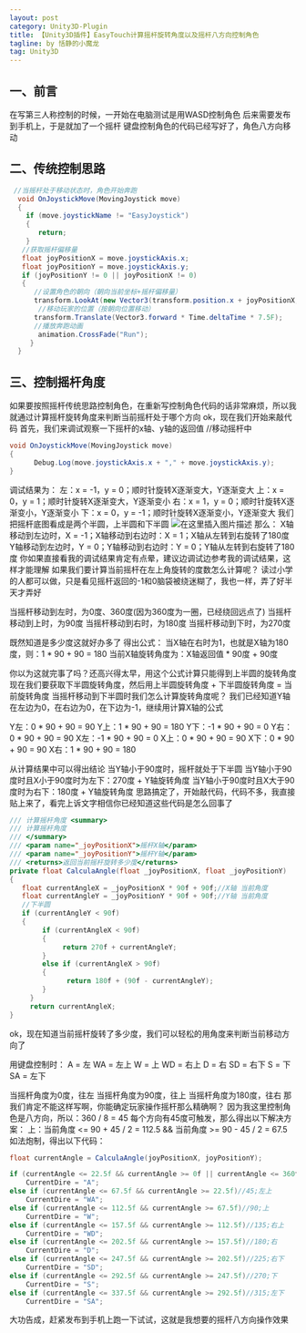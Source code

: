 ```yaml
---
layout: post
category: Unity3D-Plugin
title: 【Unity3D插件】EasyTouch计算摇杆旋转角度以及摇杆八方向控制角色
tagline: by 恬静的小魔龙
tag: Unity3D
---
```


## 一、前言
在写第三人称控制的时候，一开始在电脑测试是用WASD控制角色
后来需要发布到手机上，于是就加了一个摇杆
键盘控制角色的代码已经写好了，角色八方向移动

## 二、传统控制思路

```csharp
 //当摇杆处于移动状态时，角色开始奔跑
  void OnJoystickMove(MovingJoystick move)
  {
    if (move.joystickName != "EasyJoystick")
    {
       return;
    }
   //获取摇杆偏移量
   float joyPositionX = move.joystickAxis.x;
   float joyPositionY = move.joystickAxis.y;
   if (joyPositionY != 0 || joyPositionX != 0)
   {
      //设置角色的朝向（朝向当前坐标+摇杆偏移量）
      transform.LookAt(new Vector3(transform.position.x + joyPositionX, transform.position.y, transform.position.z + joyPositionY));
       //移动玩家的位置（按朝向位置移动）
      transform.Translate(Vector3.forward * Time.deltaTime * 7.5F);
      //播放奔跑动画
       animation.CrossFade("Run");
     }
  }
```
## 三、控制摇杆角度
如果要按照摇杆传统思路控制角色，在重新写控制角色代码的话非常麻烦，所以我就通过计算摇杆旋转角度来判断当前摇杆处于哪个方向
ok，现在我们开始来敲代码
首先，我们来调试观察一下摇杆的x轴、y轴的返回值
//移动摇杆中  

```csharp
void OnJoystickMove(MovingJoystick move)
{
      Debug.Log(move.joystickAxis.x + "," + move.joystickAxis.y);
}
```
调试结果为：
左：x = -1，y = 0；顺时针旋转X逐渐变大，Y逐渐变大
上：x = 0，y = 1；顺时针旋转X逐渐变大，Y逐渐变小
右：x = 1，y = 0；顺时针旋转X逐渐变小，Y逐渐变小
下：x = 0，y = -1；顺时针旋转X逐渐变小，Y逐渐变大
我们把摇杆底图看成是两个半圆，上半圆和下半圆
![在这里插入图片描述](https://img-blog.csdn.net/20151223160823558?watermark/2/text/aHR0cDovL2Jsb2cuY3Nkbi5uZXQv/font/5a6L5L2T/fontsize/400/fill/I0JBQkFCMA==/dissolve/70/gravity/Center)
那么：
X轴移动到左边时，X = -1；X轴移动到右边时：X = 1；X轴从左转到右旋转了180度
Y轴移动到左边时，Y = 0；Y轴移动到右边时：Y = 0；Y轴从左转到右旋转了180度
你如果直接看我的调试结果肯定有点晕，建议边调试边参考我的调试结果，这样才能理解
如果我们要计算当前摇杆在左上角旋转的度数怎么计算呢？
读过小学的人都可以做，只是看见摇杆返回的-1和0脑袋被绕迷糊了，我也一样，弄了好半天才弄好

当摇杆移动到左时，为0度、360度(因为360度为一圈，已经绕回远点了)
当摇杆移动到上时，为90度
当摇杆移动到右时，为180度
当摇杆移动到下时，为270度

既然知道是多少度这就好办多了
得出公式：
当X轴在右时为1，也就是X轴为180度，则：1 * 90 + 90 = 180
当前X轴旋转角度为：X轴返回值 * 90度 + 90度

你以为这就完事了吗？还高兴得太早，用这个公式计算只能得到上半圆的旋转角度
现在我们要获取下半圆旋转角度，然后用上半圆旋转角度 + 下半圆旋转角度 = 当前旋转角度
当摇杆移动到下半圆时我们怎么计算旋转角度呢？
我们已经知道Y轴在左边为0，在右边为0，在下边为-1，继续用计算X轴的公式

Y左：0 * 90 + 90 = 90
Y上：1 * 90 + 90 = 180
Y下：-1 * 90 + 90 = 0
Y右：0 * 90 + 90 = 90
X左：-1 * 90 + 90 = 0
X上：0 * 90 + 90 = 90
X下：0 * 90 + 90 = 90
X右：1 * 90 + 90 = 180

从计算结果中可以得出结论
当Y轴小于90度时，摇杆就处于下半圆
当Y轴小于90度时且X小于90度时为左下：270度 + Y轴旋转角度
当Y轴小于90度时且X大于90度时为右下：180度 + Y轴旋转角度
思路搞定了，开始敲代码，代码不多，我直接贴上来了，看完上诉文字相信你已经知道这些代码是怎么回事了

```csharp
/// 计算摇杆角度 <summary>
/// 计算摇杆角度
/// </summary>
/// <param name="_joyPositionX">摇杆X轴</param>
/// <param name="_joyPositionY">摇杆Y轴</param>
/// <returns>返回当前摇杆旋转多少度</returns>
private float CalculaAngle(float _joyPositionX, float _joyPositionY)
{
   float currentAngleX = _joyPositionX * 90f + 90f;//X轴 当前角度
   float currentAngleY = _joyPositionY * 90f + 90f;//Y轴 当前角度
   //下半圆
   if (currentAngleY < 90f)
   {
        if (currentAngleX < 90f)
        {
             return 270f + currentAngleY;
        }
        else if (currentAngleX > 90f)
        {
              return 180f + (90f - currentAngleY);
        }
     }
     return currentAngleX;
}
```
ok，现在知道当前摇杆旋转了多少度，我们可以轻松的用角度来判断当前移动方向了

用键盘控制时：
A = 左
WA = 左上
W = 上
WD = 右上
D = 右
SD = 右下
S = 下
SA = 左下

当摇杆角度为0度，往左
当摇杆角度为90度，往上
当摇杆角度为180度，往右
那我们肯定不能这样写啊，你能确定玩家操作摇杆那么精确啊？
因为我这里控制角色是八方向，所以：360 / 8 = 45
每个方向有45度可触发，那么得出以下解决方案：
上：当前角度 <= 90 + 45 / 2 = 112.5 && 当前角度 >= 90 - 45 / 2 = 67.5
如法炮制，得出以下代码：

```csharp
float currentAngle = CalculaAngle(joyPositionX, joyPositionY);

if (currentAngle <= 22.5f && currentAngle >= 0f || currentAngle <= 360f && currentAngle >= 337.5f)//0;左
    CurrentDire = "A";
else if (currentAngle <= 67.5f && currentAngle >= 22.5f)//45;左上
    CurrentDire = "WA";
else if (currentAngle <= 112.5f && currentAngle >= 67.5f)//90;上
    CurrentDire = "W";
else if (currentAngle <= 157.5f && currentAngle >= 112.5f)//135;右上
    CurrentDire = "WD";
else if (currentAngle <= 202.5f && currentAngle >= 157.5f)//180;右
    CurrentDire = "D";
else if (currentAngle <= 247.5f && currentAngle >= 202.5f)//225;右下
    CurrentDire = "SD";
else if (currentAngle <= 292.5f && currentAngle >= 247.5f)//270;下
    CurrentDire = "S";
else if (currentAngle <= 337.5f && currentAngle >= 292.5f)//315;左下
    CurrentDire = "SA";
```

大功告成，赶紧发布到手机上跑一下试试，这就是我想要的摇杆八方向操作效果
